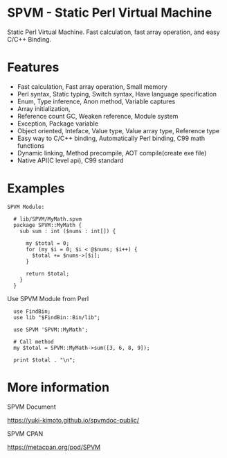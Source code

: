 # SPVM - Static Perl Virtual Machine

Static Perl Virtual Machine. Fast calculation, fast array operation, and easy C/C++ Binding.

# Features

* Fast calculation, Fast array operation, Small memory
* Perl syntax, Static typing, Switch syntax, Have language specification
* Enum, Type inference, Anon method, Variable captures
* Array initialization, 
* Reference count GC, Weaken reference, Module system
* Exception, Package variable
* Object oriented, Inteface, Value type, Value array type, Reference type
* Easy way to C/C++ binding, Automatically Perl binding, C99 math functions
* Dynamic linking, Method precompile, AOT compile(create exe file)
* Native API(C level api), C99 standard

# Examples

```
SPVM Module:

  # lib/SPVM/MyMath.spvm
  package SPVM::MyMath {
    sub sum : int ($nums : int[]) {
      
      my $total = 0;
      for (my $i = 0; $i < @$nums; $i++) {
        $total += $nums->[$i];
      }
      
      return $total;
    }
  }
```

Use SPVM Module from Perl

```
  use FindBin;
  use lib "$FindBin::Bin/lib";
  
  use SPVM 'SPVM::MyMath';
  
  # Call method
  my $total = SPVM::MyMath->sum([3, 6, 8, 9]);
  
  print $total . "\n";
```

# More information

SPVM Document

https://yuki-kimoto.github.io/spvmdoc-public/

SPVM CPAN

https://metacpan.org/pod/SPVM

